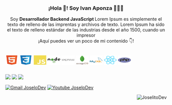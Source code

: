 <p align="center" width="300">
   <h3 align="center">¡Hola 👋! Soy Ivan Aponza 👨🏻‍💻</h3>
</p>

<p align="center">Soy <strong>Desarrollador Backend JavaScript </strong>Lorem Ipsum es simplemente el texto de relleno de las imprentas y archivos de texto. Lorem Ipsum ha sido el texto de relleno estándar de las industrias desde el año 1500, cuando un impresor <br />¡Aquí puedes ver un poco de mi contenido 👇!</p>

<p style="display: inline_block"><br>
  <img align="center" alt="Ivan-HTML" height="30" width="40" src="https://raw.githubusercontent.com/devicons/devicon/master/icons/html5/html5-original.svg">
  <img align="center" alt="Ivan-CSS" height="30" width="40" src="https://raw.githubusercontent.com/devicons/devicon/master/icons/css3/css3-original.svg">
  <img align="center" alt="Ivan-Js" height="30" width="40" src="https://raw.githubusercontent.com/devicons/devicon/master/icons/javascript/javascript-plain.svg">
  <img align="center" alt="Ivan-Nodejs" height="30" width="40" src="https://raw.githubusercontent.com/devicons/devicon/master/icons/nodejs/nodejs-original-wordmark.svg">
  <img align="center" alt="Ivan-Express" height="30" width="40" src="https://raw.githubusercontent.com/devicons/devicon/master/icons/express/express-original-wordmark.svg">
  <img align="center" alt="Ivan-Mongodb" height="30" width="40" src="https://raw.githubusercontent.com/devicons/devicon/master/icons/mongodb/mongodb-original-wordmark.svg">
  <img align="center" alt="Ivan-mysql" height="30" width="40" src="https://raw.githubusercontent.com/devicons/devicon/master/icons/mysql/mysql-original-wordmark.svg">
  <img align="center" alt="Ivan-React" height="30" width="40" src="https://raw.githubusercontent.com/devicons/devicon/master/icons/react/react-original.svg">
  <img align="center" alt="Ivan-php" height="30" width="40" src="https://raw.githubusercontent.com/devicons/devicon/master/icons/php/php-original.svg">
  
</p>

  ##
 
<p> 
  <a href="https://www.youtube.com/channel/UC7oUiMViy0ntxeuhrt7ivaQ" target="_blank"><img src="https://img.shields.io/badge/YouTube-FF0000?style=for-the-badge&logo=youtube&logoColor=white" target="_blank"></a> 
  <a href = "mailto:aponzacantoni@gmail.com"><img src="https://img.shields.io/badge/-Gmail-%23333?style=for-the-badge&logo=gmail&logoColor=white" target="_blank"></a>
  <a href="https://www.linkedin.com/in/ivan-camilo-aponza-ab985a23b" target="_blank"><img src="https://img.shields.io/badge/-LinkedIn-%230077B5?style=for-the-badge&logo=linkedin&logoColor=white" target="_blank"></a>

[![Gmail JoseloDev](https://img.shields.io/badge/Gmail-aponzacantoni%40gmail.com-success)](mailto:aponzacantoni@gmail.com)
[![Youtube JoseloDev](https://img.shields.io/badge/Youtube-Ivan%20Aponza-red)](https://www.youtube.com/channel/UC7oUiMViy0ntxeuhrt7ivaQ)
   
 <img align="right" src="https://komarev.com/ghpvc/?username=JoselitoDev&label=Profile%20views&color=0e75b6&style=flat" alt="JoselitoDev" />
   
</p>

